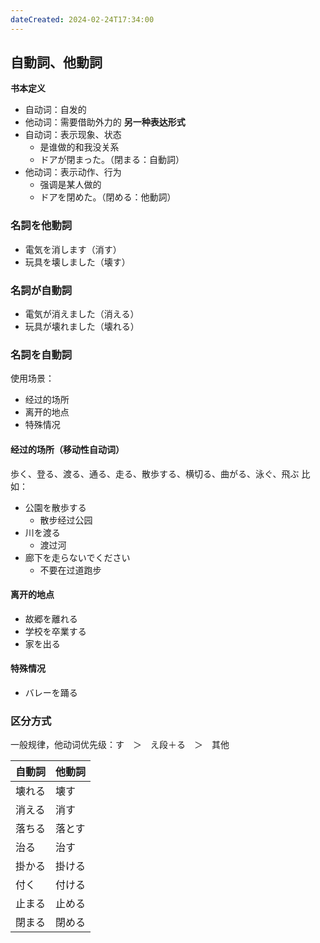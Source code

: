 ```yaml
---
dateCreated: 2024-02-24T17:34:00
---
```

## 自動詞、他動詞
**书本定义**
- 自动词：自发的
- 他动词：需要借助外力的
**另一种表达形式**
- 自动词：表示现象、状态
	- 是谁做的和我没关系
	- ドアが閉まった。（閉まる：自動詞）
- 他动词：表示动作、行为
	- 强调是某人做的
	- ドアを閉めた。（閉める：他動詞）
### 名詞を他動詞
- 電気を消します（消す）
- 玩具を壊しました（壊す）
### 名詞が自動詞
- 電気が消えました（消える）
- 玩具が壊れました（壊れる）
### 名詞を自動詞
使用场景：
- 经过的场所
- 离开的地点
- 特殊情况
#### 经过的场所（移动性自动词）
歩く、登る、渡る、通る、走る、散歩する、横切る、曲がる、泳ぐ、飛ぶ
比如：
- 公園を散歩する
	- 散步经过公园
- 川を渡る
	- 渡过河
- 廊下を走らないでください
	- 不要在过道跑步
#### 离开的地点
- 故郷を離れる
- 学校を卒業する
- 家を出る
#### 特殊情况
- バレーを踊る
### 区分方式
一般规律，他动词优先级：す　＞　え段＋る　＞　其他

| 自動詞 | 他動詞 |
| --- | --- |
| 壊れる | 壊す  |
| 消える | 消す  |
| 落ちる | 落とす |
| 治る  | 治す  |
| 掛かる | 掛ける |
| 付く  | 付ける |
| 止まる | 止める |
| 閉まる | 閉める |
